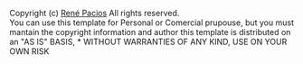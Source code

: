 Copyright (c) [René Pacios](http://www.WebRene.es) All rights reserved.    
You can use this template for Personal or Comercial prupouse, but you must mantain the copyright information and author
this template is distributed on an "AS IS" BASIS,  * WITHOUT WARRANTIES OF ANY KIND, USE ON YOUR OWN RISK
